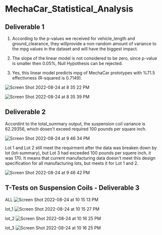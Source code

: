 # MechaCar_Statistical_Analysis

## Deliverable 1 

1. According to the p-values we received for vehicle_length  and ground_clearance, they willprovide a non-random amount of variance to the mpg values in the dataset and will have the biggest impact. 

2. The slope of the linear model is not considered to be zero, since p-value is smaller then 0.05%, Null Hypothesis can be rejected. 

3. Yes, this linear model predicts mpg of MechaCar prototypes  with %71.5 effectivness (R-squared is 0.7149). 

![Screen Shot 2022-08-24 at 8 35 22 PM](https://user-images.githubusercontent.com/103322251/186551533-cac370dd-5d2e-41aa-886d-fa8e7cfcfbe9.png)

![Screen Shot 2022-08-24 at 8 35 39 PM](https://user-images.githubusercontent.com/103322251/186551598-5bcdb053-c0b1-4517-b5c6-7c237707df79.png)

## Deliverable 2 

Accordint to the total_summary output, the suspension coil variance is 62.29356, which dosen't exceed required 100 pounds per square inch.

![Screen Shot 2022-08-24 at 9 46 34 PM](https://user-images.githubusercontent.com/103322251/186555585-527eeb7e-bd6a-40cc-85bc-7ddb6ec07a35.png)

Lot 1 and Lot 2  still meet the requirment after the data was breaken down by lot (lot-summary), but Lot 3 had exceeded 100 pounds per squere inch, it was 170. It means that current manufacturing  data doesn't  meet this design specification for all manufacturing lots, but meets it for Lot 1 and 2. 

![Screen Shot 2022-08-24 at 9 46 42 PM](https://user-images.githubusercontent.com/103322251/186555673-ec90b963-377a-4028-91d2-0d58eabf14b7.png)

## T-Tests on Suspension Coils - Deliverable 3 

ALL 
![Screen Shot 2022-08-24 at 10 15 13 PM](https://user-images.githubusercontent.com/103322251/186558953-6814e781-ee66-4ab5-be0b-0934d850436e.png)

lot_1 
![Screen Shot 2022-08-24 at 10 15 27 PM](https://user-images.githubusercontent.com/103322251/186558981-b32ea4a6-2023-4dee-8336-532b240ec797.png)

lot_2 
![Screen Shot 2022-08-24 at 10 16 25 PM](https://user-images.githubusercontent.com/103322251/186559005-9d59f8a9-8d6e-42a6-982e-7a5e66cab856.png)


lot_3 
![Screen Shot 2022-08-24 at 10 16 25 PM](https://user-images.githubusercontent.com/103322251/186559214-d375b2ba-d304-4e2e-9555-0d0eac061b31.png)



